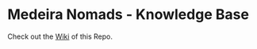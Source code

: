 # Medeira Nomads - Knowledge Base

Check out the [Wiki](https://github.com/the-nomad-wiki/knowledge-base/wiki) of this Repo.
